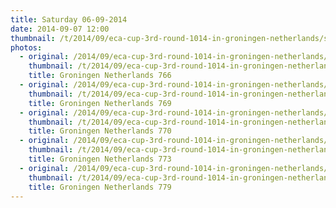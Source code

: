 ```yaml
---
title: Saturday 06-09-2014
date: 2014-09-07 12:00
thumbnail: /t/2014/09/eca-cup-3rd-round-1014-in-groningen-netherlands/saturday-06-09-2014/groningen-netherlands-766.jpg
photos:
  - original: /2014/09/eca-cup-3rd-round-1014-in-groningen-netherlands/saturday-06-09-2014/groningen-netherlands-766.jpg
    thumbnail: /t/2014/09/eca-cup-3rd-round-1014-in-groningen-netherlands/saturday-06-09-2014/groningen-netherlands-766.jpg
    title: Groningen Netherlands 766
  - original: /2014/09/eca-cup-3rd-round-1014-in-groningen-netherlands/saturday-06-09-2014/groningen-netherlands-769.jpg
    thumbnail: /t/2014/09/eca-cup-3rd-round-1014-in-groningen-netherlands/saturday-06-09-2014/groningen-netherlands-769.jpg
    title: Groningen Netherlands 769
  - original: /2014/09/eca-cup-3rd-round-1014-in-groningen-netherlands/saturday-06-09-2014/groningen-netherlands-770.jpg
    thumbnail: /t/2014/09/eca-cup-3rd-round-1014-in-groningen-netherlands/saturday-06-09-2014/groningen-netherlands-770.jpg
    title: Groningen Netherlands 770
  - original: /2014/09/eca-cup-3rd-round-1014-in-groningen-netherlands/saturday-06-09-2014/groningen-netherlands-773.jpg
    thumbnail: /t/2014/09/eca-cup-3rd-round-1014-in-groningen-netherlands/saturday-06-09-2014/groningen-netherlands-773.jpg
    title: Groningen Netherlands 773
  - original: /2014/09/eca-cup-3rd-round-1014-in-groningen-netherlands/saturday-06-09-2014/groningen-netherlands-779.jpg
    thumbnail: /t/2014/09/eca-cup-3rd-round-1014-in-groningen-netherlands/saturday-06-09-2014/groningen-netherlands-779.jpg
    title: Groningen Netherlands 779
---
```

